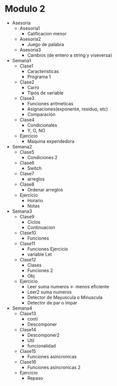 # Modulo 2
- Asesoria
    - Asesoria1
        - Calificacion menor
    - Asesoria2
        - Juego de palabra
    - Asesoria3
        - Cambios (de entero a string y viseversa)
- Semana1
    - Clase1
        - Caracteristicas
        - Programa 1
    - Clase2
        - Carro
        - Tipos de variable
    - Clase3
        - Funciones aritmeticas
        - Asignaciones(exponente, residuo, etc)
        - Comparación
    - Clase4
        - Condicionales
        - Y, O, NO
    - Ejercicio
        - Maquina expendedora
- Semana2
    - Clase5
        - Condiciones 2
    - Clase6
        - Switch
    - Clase7
        - arreglos 
    - Clase8
        - Ordenar arreglos
    - Ejercicio
        - Horario
        - Notas
- Semana3
    - Clase9
        - Ciclos
        - Continuacion
    - Clase10
        - Funciones
    - Clase11
        - Funciones Ejercicio
        - variable Let
    - Clase12
        - Clases
        - Funciones 2
        - Obj
    - Ejercicio
        - Leer suma numeros <- menos eficiente
        - Leer2 suma numeros 
        - Detector de Mayuscula o Minuscula
        - Detector de par o impar
- Semana4
    - Clase13
        - conti
        - Descomponer
    - Clase14
        - Descomponer2
        - Util
        - funcionalidad
    - Clase15
        - Funciones asincronicas
    - Clase16
        - Funciones asincronicas 2
    - Ejercicio
        - Repaso
